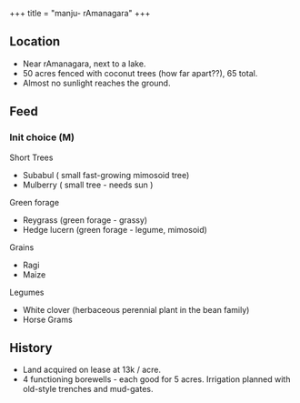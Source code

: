 +++
title = "manju- rAmanagara"
+++

## Location
- Near rAmanagara, next to a lake.
- 50 acres fenced with coconut trees (how far apart??), 65 total.
- Almost no sunlight reaches the ground.

## Feed
### Init choice (M)
Short Trees

- Subabul ( small fast-growing mimosoid tree)
- Mulberry ( small tree - needs sun )

Green forage

- Reygrass (green forage - grassy)
- Hedge lucern (green forage - legume, mimosoid)

Grains

- Ragi 
- Maize

Legumes

- White clover (herbaceous perennial plant in the bean family)
- Horse Grams

## History
- Land acquired on lease at 13k / acre.
- 4 functioning borewells - each good for 5 acres. Irrigation planned with old-style trenches and mud-gates.
